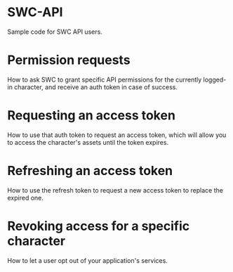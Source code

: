 # SWC-API

Sample code for SWC API users.


# Permission requests

How to ask SWC to grant specific API permissions for the currently logged-in character, and receive an auth token in case of success.

# Requesting an access token

How to use that auth token to request an access token, which will allow you to access the character's assets until the token expires.

# Refreshing an access token

How to use the refresh token to request a new access token to replace the expired one.

# Revoking access for a specific character

How to let a user opt out of your application's services.
